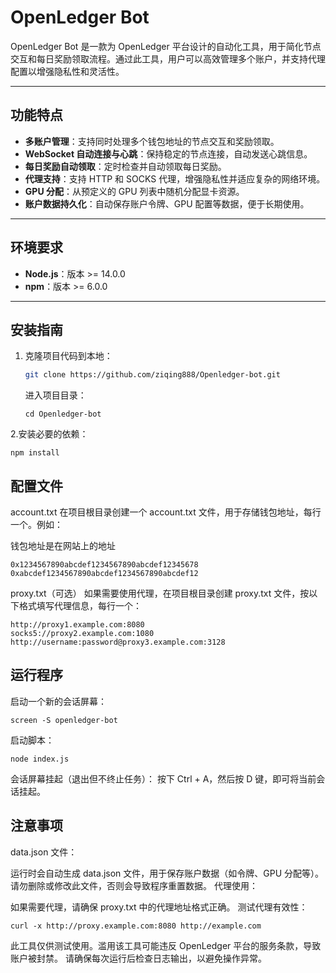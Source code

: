 # OpenLedger Bot

OpenLedger Bot 是一款为 OpenLedger 平台设计的自动化工具，用于简化节点交互和每日奖励领取流程。通过此工具，用户可以高效管理多个账户，并支持代理配置以增强隐私性和灵活性。

---

## 功能特点

- **多账户管理**：支持同时处理多个钱包地址的节点交互和奖励领取。
- **WebSocket 自动连接与心跳**：保持稳定的节点连接，自动发送心跳信息。
- **每日奖励自动领取**：定时检查并自动领取每日奖励。
- **代理支持**：支持 HTTP 和 SOCKS 代理，增强隐私性并适应复杂的网络环境。
- **GPU 分配**：从预定义的 GPU 列表中随机分配显卡资源。
- **账户数据持久化**：自动保存账户令牌、GPU 配置等数据，便于长期使用。

---

## 环境要求

- **Node.js**：版本 >= 14.0.0
- **npm**：版本 >= 6.0.0

---

## 安装指南

1. 克隆项目代码到本地：
   ```bash
   git clone https://github.com/ziqing888/Openledger-bot.git
    ```
   进入项目目录：
    ```
   cd Openledger-bot

2.安装必要的依赖：
```
npm install
```
## 配置文件
account.txt
在项目根目录创建一个 account.txt 文件，用于存储钱包地址，每行一个。例如：

钱包地址是在网站上的地址
```
0x1234567890abcdef1234567890abcdef12345678
0xabcdef1234567890abcdef1234567890abcdef12
```
proxy.txt（可选）
如果需要使用代理，在项目根目录创建 proxy.txt 文件，按以下格式填写代理信息，每行一个：

```
http://proxy1.example.com:8080
socks5://proxy2.example.com:1080
http://username:password@proxy3.example.com:3128
```
## 运行程序
启动一个新的会话屏幕：
```
screen -S openledger-bot
```
启动脚本：
```
node index.js
```
会话屏幕挂起（退出但不终止任务）： 按下 Ctrl + A，然后按 D 键，即可将当前会话挂起。

## 注意事项
data.json 文件：

运行时会自动生成 data.json 文件，用于保存账户数据（如令牌、GPU 分配等）。
请勿删除或修改此文件，否则会导致程序重置数据。
代理使用：

如果需要代理，请确保 proxy.txt 中的代理地址格式正确。
测试代理有效性：
```
curl -x http://proxy.example.com:8080 http://example.com
```


此工具仅供测试使用。滥用该工具可能违反 OpenLedger 平台的服务条款，导致账户被封禁。
请确保每次运行后检查日志输出，以避免操作异常。
